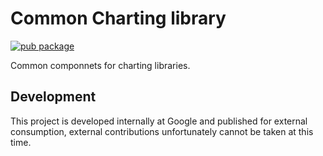 # Common Charting library

[![pub package](https://img.shields.io/pub/v/charts_common.svg)](https://pub.dartlang.org/packages/charts_common)

Common componnets for charting libraries.

## Development
This project is developed internally at Google and published for external
consumption, external contributions unfortunately cannot be taken at this time.
